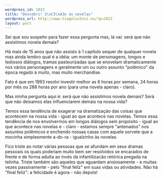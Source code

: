 ```yaml
--- 
wordpress_id: 1022
title: "Descobri! S\xC3\xA3o as novelas"
wordpress_url: http://www.tiagoluchini.eu/?p=1022
layout: post
---
```

Sei que sou suspeito para fazer essa pergunta mas, lá vai: será que não assistimos novela demais?

Há mais de 15 anos que não assisto à 1 capítulo sequer de qualquer novela mas ainda lembro qual é a idéia: um monte de personagens, longos e tediosos diálogos, tramas pasteurizadas que se enovelam dramaticamente nos vários personagens e geralmente um ou outro assunto "polêmico" da época regado à muito, mas muito merchandise.

Fato é que em 1993 resolvi investir melhor as 6 horas por semana, 24 horas por mês ou 288 horas por ano (para uma novela apenas - claro).

Mas minha pergunta aqui é: será que não assistimos novela demais? Será que não deixamos elas influenciarem demais na nossa vida?

Temos essa tendência de exagerar na dramatização das coisas que acontecem na nossa vida - igual ao que acontece nas novelas. Temos essa tendência de nos envolvermos em longos diálogos sem propósito - igual ao que acontece nas novelas e - claro - estamos sempre "antenados" nos assuntos polêmicos e enchendo nossas casas com aquele sorvete que a mocinha simplesmente a-do-ra - igualzinho às novelas.

Fico triste ao notar várias pessoas que se afundam em seus dramas pessoais os quais poderiam muito bem ser resolvidos se encarados de frente e de forma adulta ao invés da infantilizacão retórica pregada na telinha. Triste também são aqueles que aguardam ansiosamente - e muitas vezes passivamente - pelo "final feliz" em suas vidas ou atividades. Não há "final feliz": a felicidade é agora - não depois!
